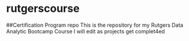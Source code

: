 # rutgerscourse
##Certification Program repo
This is the repository for my Rutgers Data Analytic Bootcamp Course
I will edit as projects get complet4ed
